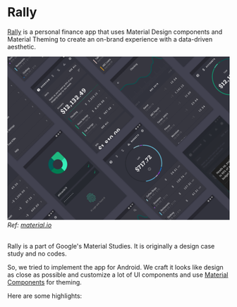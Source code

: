 # Rally

[Rally](https://material.io/design/material-studies/rally.html) is a personal finance app that uses Material Design components and Material Theming to create an on-brand experience with a data-driven aesthetic.


![Rally](images/rally-cover.png)
*Ref: [material.io](https://material.io)* <br/> <br/>




Rally is a part of Google's Material Studies. It is originally a design case study and no codes.

So, we tried to implement the app for Android. We craft it looks like design as close as possible and customize a lot of UI components and use [Material Components](https://github.com/material-components/material-components-android) for theming.


Here are some highlights:
